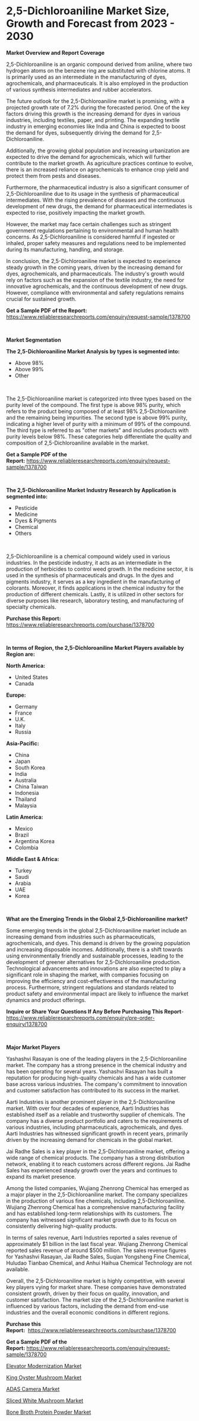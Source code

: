 <p><h1>2,5-Dichloroaniline Market Size, Growth and Forecast from 2023 - 2030</h1></p><p><strong>Market Overview and Report Coverage</strong></p>
<p><p>2,5-Dichloroaniline is an organic compound derived from aniline, where two hydrogen atoms on the benzene ring are substituted with chlorine atoms. It is primarily used as an intermediate in the manufacturing of dyes, agrochemicals, and pharmaceuticals. It is also employed in the production of various synthesis intermediates and rubber accelerators.</p><p>The future outlook for the 2,5-Dichloroaniline market is promising, with a projected growth rate of 7.2% during the forecasted period. One of the key factors driving this growth is the increasing demand for dyes in various industries, including textiles, paper, and printing. The expanding textile industry in emerging economies like India and China is expected to boost the demand for dyes, subsequently driving the demand for 2,5-Dichloroaniline.</p><p>Additionally, the growing global population and increasing urbanization are expected to drive the demand for agrochemicals, which will further contribute to the market growth. As agriculture practices continue to evolve, there is an increased reliance on agrochemicals to enhance crop yield and protect them from pests and diseases.</p><p>Furthermore, the pharmaceutical industry is also a significant consumer of 2,5-Dichloroaniline due to its usage in the synthesis of pharmaceutical intermediates. With the rising prevalence of diseases and the continuous development of new drugs, the demand for pharmaceutical intermediates is expected to rise, positively impacting the market growth.</p><p>However, the market may face certain challenges such as stringent government regulations pertaining to environmental and human health concerns. As 2,5-Dichloroaniline is considered harmful if ingested or inhaled, proper safety measures and regulations need to be implemented during its manufacturing, handling, and storage.</p><p>In conclusion, the 2,5-Dichloroaniline market is expected to experience steady growth in the coming years, driven by the increasing demand for dyes, agrochemicals, and pharmaceuticals. The industry's growth would rely on factors such as the expansion of the textile industry, the need for innovative agrochemicals, and the continuous development of new drugs. However, compliance with environmental and safety regulations remains crucial for sustained growth.</p></p>
<p><strong>Get a Sample PDF of the Report:</strong> <a href="https://www.reliableresearchreports.com/enquiry/request-sample/1378700">https://www.reliableresearchreports.com/enquiry/request-sample/1378700</a></p>
<p>&nbsp;</p>
<p><strong>Market Segmentation</strong></p>
<p><strong>The 2,5-Dichloroaniline Market Analysis by types is segmented into:</strong></p>
<p><ul><li>Above 98%</li><li>Above 99%</li><li>Other</li></ul></p>
<p>&nbsp;</p>
<p><p>The 2,5-Dichloroaniline market is categorized into three types based on the purity level of the compound. The first type is above 98% purity, which refers to the product being composed of at least 98% 2,5-Dichloroaniline and the remaining being impurities. The second type is above 99% purity, indicating a higher level of purity with a minimum of 99% of the compound. The third type is referred to as "other markets" and includes products with purity levels below 98%. These categories help differentiate the quality and composition of 2,5-Dichloroaniline available in the market.</p></p>
<p><strong>Get a Sample PDF of the Report:</strong>&nbsp;<a href="https://www.reliableresearchreports.com/enquiry/request-sample/1378700">https://www.reliableresearchreports.com/enquiry/request-sample/1378700</a></p>
<p>&nbsp;</p>
<p><strong>The 2,5-Dichloroaniline Market Industry Research by Application is segmented into:</strong></p>
<p><ul><li>Pesticide</li><li>Medicine</li><li>Dyes & Pigments</li><li>Chemical</li><li>Others</li></ul></p>
<p>&nbsp;</p>
<p><p>2,5-Dichloroaniline is a chemical compound widely used in various industries. In the pesticide industry, it acts as an intermediate in the production of herbicides to control weed growth. In the medicine sector, it is used in the synthesis of pharmaceuticals and drugs. In the dyes and pigments industry, it serves as a key ingredient in the manufacturing of colorants. Moreover, it finds applications in the chemical industry for the production of different chemicals. Lastly, it is utilized in other sectors for diverse purposes like research, laboratory testing, and manufacturing of specialty chemicals.</p></p>
<p><strong>Purchase this Report:</strong>&nbsp; <a href="https://www.reliableresearchreports.com/purchase/1378700">https://www.reliableresearchreports.com/purchase/1378700</a></p>
<p>&nbsp;</p>
<p><strong>In terms of Region, the 2,5-Dichloroaniline Market Players available by Region are:</strong></p>
<p>
    <p> <strong> North America: </strong>
        <ul>
            <li>United States</li>
            <li>Canada</li>
        </ul>
        </p> 
    <p> <strong> Europe: </strong>
        <ul>
            <li>Germany</li>
            <li>France</li>
            <li>U.K.</li>
            <li>Italy</li>
            <li>Russia</li>
        </ul>
        </p> 
    <p> <strong> Asia-Pacific: </strong>
        <ul>
            <li>China</li>
            <li>Japan</li>
            <li>South Korea</li>
            <li>India</li>
            <li>Australia</li>
            <li>China Taiwan</li>
            <li>Indonesia</li>
            <li>Thailand</li>
            <li>Malaysia</li>
        </ul>
        </p> 
    <p> <strong> Latin America: </strong>
        <ul>
            <li>Mexico</li>
            <li>Brazil</li>
            <li>Argentina Korea</li>
            <li>Colombia</li>
        </ul>
        </p> 
    <p> <strong> Middle East & Africa: </strong>
        <ul>
            <li>Turkey</li>
            <li>Saudi</li>
            <li>Arabia</li>
            <li>UAE</li>
            <li>Korea</li>
        </ul>
    </p>
    </p>
<p>&nbsp;</p>
<p><strong>What are the Emerging Trends in the Global 2,5-Dichloroaniline market?</strong></p>
<p><p>Some emerging trends in the global 2,5-Dichloroaniline market include an increasing demand from industries such as pharmaceuticals, agrochemicals, and dyes. This demand is driven by the growing population and increasing disposable incomes. Additionally, there is a shift towards using environmentally friendly and sustainable processes, leading to the development of greener alternatives for 2,5-Dichloroaniline production. Technological advancements and innovations are also expected to play a significant role in shaping the market, with companies focusing on improving the efficiency and cost-effectiveness of the manufacturing process. Furthermore, stringent regulations and standards related to product safety and environmental impact are likely to influence the market dynamics and product offerings.</p></p>
<p><strong>Inquire or Share Your Questions If Any Before Purchasing This Report</strong>- <a href="https://www.reliableresearchreports.com/enquiry/pre-order-enquiry/1378700">https://www.reliableresearchreports.com/enquiry/pre-order-enquiry/1378700</a></p>
<p>&nbsp;</p>
<p><strong>Major Market Players</strong></p>
<p><p>Yashashvi Rasayan is one of the leading players in the 2,5-Dichloroaniline market. The company has a strong presence in the chemical industry and has been operating for several years. Yashashvi Rasayan has built a reputation for producing high-quality chemicals and has a wide customer base across various industries. The company's commitment to innovation and customer satisfaction has contributed to its success in the market.</p><p>Aarti Industries is another prominent player in the 2,5-Dichloroaniline market. With over four decades of experience, Aarti Industries has established itself as a reliable and trustworthy supplier of chemicals. The company has a diverse product portfolio and caters to the requirements of various industries, including pharmaceuticals, agrochemicals, and dyes. Aarti Industries has witnessed significant growth in recent years, primarily driven by the increasing demand for chemicals in the global market.</p><p>Jai Radhe Sales is a key player in the 2,5-Dichloroaniline market, offering a wide range of chemical products. The company has a strong distribution network, enabling it to reach customers across different regions. Jai Radhe Sales has experienced steady growth over the years and continues to expand its market presence.</p><p>Among the listed companies, Wujiang Zhenrong Chemical has emerged as a major player in the 2,5-Dichloroaniline market. The company specializes in the production of various fine chemicals, including 2,5-Dichloroaniline. Wujiang Zhenrong Chemical has a comprehensive manufacturing facility and has established long-term relationships with its customers. The company has witnessed significant market growth due to its focus on consistently delivering high-quality products.</p><p>In terms of sales revenue, Aarti Industries reported a sales revenue of approximately $1 billion in the last fiscal year. Wujiang Zhenrong Chemical reported sales revenue of around $500 million. The sales revenue figures for Yashashvi Rasayan, Jai Radhe Sales, Suqian Yongsheng Fine Chemical, Huludao Tianbao Chemical, and Anhui Haihua Chemical Technology are not available.</p><p>Overall, the 2,5-Dichloroaniline market is highly competitive, with several key players vying for market share. These companies have demonstrated consistent growth, driven by their focus on quality, innovation, and customer satisfaction. The market size of the 2,5-Dichloroaniline market is influenced by various factors, including the demand from end-use industries and the overall economic conditions in different regions.</p></p>
<p><strong>Purchase this Report:</strong>&nbsp;&nbsp;<a href="https://www.reliableresearchreports.com/purchase/1378700">https://www.reliableresearchreports.com/purchase/1378700</a></p>
<p></p>
<p><strong>Get a Sample PDF of the Report:</strong>&nbsp;<a href="https://www.reliableresearchreports.com/enquiry/request-sample/1378700">https://www.reliableresearchreports.com/enquiry/request-sample/1378700</a></p>
<p><p><a href="https://medium.com/@vrahul.reportprime/elevator-modernization-market-size-growth-forecast-2023-2030-5d4b4a4e8600">Elevator Modernization Market</a></p><p><a href="https://www.linkedin.com/pulse/king-oyster-mushroom-market-share-amp-new-trends-analysis-t5iec/">King Oyster Mushroom Market</a></p><p><a href="https://medium.com/@krishna_35021/adas-camera-market-size-growth-forecast-2023-2030-88564bb6fd51">ADAS Camera Market</a></p><p><a href="https://www.linkedin.com/pulse/sliced-white-mushroom-market-size-growth-forecast-from-qwixc/">Sliced White Mushroom Market</a></p><p><a href="https://www.linkedin.com/pulse/bone-broth-protein-powder-market-research-report-unlocks-vd8zc/">Bone Broth Protein Powder Market</a></p></p>